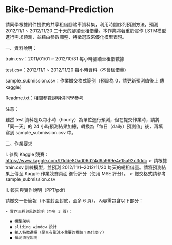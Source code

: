 # Bike-Demand-Prediction

請同學根據附件提供的共享租借腳踏車資料集，利用時間序列預測方法，預測 2012/11/1 ~ 2012/11/20 二十天的腳踏車租借量。本作業將著重於實作 LSTM模型進行需求預測，並藉由參數調整、特徵選取來優化模型表現。

一、資料說明：

train.csv：2011/01/01 ~ 2012/10/31 每小時腳踏車租借數據

test.csv：2012/11/1 ~ 2012/11/20 每小時資料（不含租借量）

sample_submission.csv：作業繳交格式範例（預設為 0，請更新預測值後上
傳 kaggle）

Readme.txt：相關參數說明供同學參考

注意：

雖然 test 資料是以每小時（hourly）為單位進行預測，但在提交作業時，請將「同一天」的 24 小時預測結果加總，轉換為「每日（daily）預測值」後，再填寫到 sample_submission.csv 中。

二、作業要求

  I. 參與 Kaggle 競賽：https://www.kaggle.com/t/1dde80ad06d24d9a969e4e15a92c3ddc
    ➢ 請根據 train.csv 訓練模型，並預測 2012/11/1~2012/11/20 每天的總租借量。請將預測結果上傳至 Kaggle 作業競賽頁面 進行評分（使用 MSE 評分）。
    ➢ 繳交格式請參考 sample_submission.csv
    
  II. 報告與實作說明（PPT/pdf）
  
  請繳交一份簡報（不含封面封底，至多 6 頁），內容需包含以下部分：
    
    ➢ 實作流程與思路說明（至多 3 頁）：
    
      ◼ 模型架構
      ◼ sliding window 設計
      ◼ 輸入特徵選擇（是否有刪減不重要的欄位？為什麼？）
      ◼ 預測流程說明

